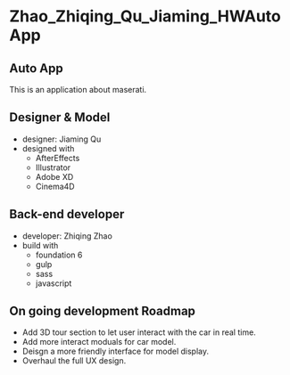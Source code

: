 # Zhao_Zhiqing_Qu_Jiaming_HWAutoApp
## Auto App 
This is an application about maserati.
## Designer & Model
* designer: Jiaming Qu
* designed with
  * AfterEffects
  * Illustrator
  * Adobe XD
  * Cinema4D
## Back-end developer
* developer: Zhiqing Zhao     
* build with
  * foundation 6
  * gulp
  * sass
  * javascript

## On going development Roadmap
* Add 3D tour section to let user interact with the car in real time.
* Add more interact moduals for car model.
* Deisgn a more friendly interface for model display.
* Overhaul the full UX design.
